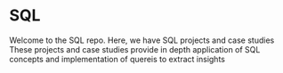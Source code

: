 # SQL
Welcome to the SQL repo. 
Here, we have SQL projects and case studies
These projects and case studies provide in depth application of SQL concepts and implementation of quereis to extract insights

